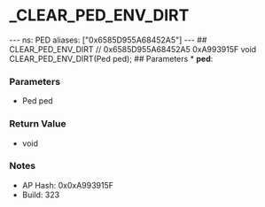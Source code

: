 # _CLEAR_PED_ENV_DIRT

--- ns: PED aliases: ["0x6585D955A68452A5"] --- ## CLEAR_PED_ENV_DIRT  // 0x6585D955A68452A5 0xA993915F void CLEAR_PED_ENV_DIRT(Ped ped);  ## Parameters * **ped**:

### Parameters
* Ped ped

### Return Value
* void

### Notes
* AP Hash: 0x0xA993915F
* Build: 323

